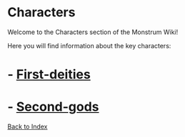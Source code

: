 # Characters

Welcome to the Characters section of the Monstrum Wiki!

Here you will find information about the key characters:

# - [First-deities](first-deities.md)
# - [Second-gods](second-gods.md)


[Back to Index](../README.md)
